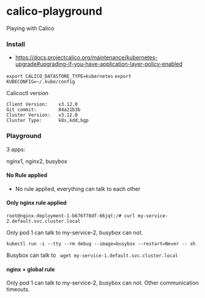 # calico-playground
Playing with Calico

### Install

- https://docs.projectcalico.org/maintenance/kubernetes-upgrade#upgrading-if-you-have-application-layer-policy-enabled

`export CALICO_DATASTORE_TYPE=kubernetes`
`export KUBECONFIG=~/.kube/config`

Calicoctl version
```
Client Version:    v3.12.0
Git commit:        84a21b3b
Cluster Version:   v3.12.0
Cluster Type:      k8s,kdd,bgp
```

### Playground

3 apps:

nginx1, nginx2, busybox

#### No Rule applied
- No rule applied, everything can talk to each other

#### Only nginx rule applied

```
root@nginx-deployment-1-b676f78df-66jqt:/# curl my-service-2.default.svc.cluster.local
```
Only pod 1 can talk to my-service-2, busybox can not.

```
kubectl run -i --tty --rm debug --image=busybox --restart=Never -- sh
```

Busybox can talk to ` wget my-service-1.default.svc.cluster.local`


#### nginx + global rule 


Only pod 1 can talk to my-service-2, busybox can not.
Other communication timeouts.

